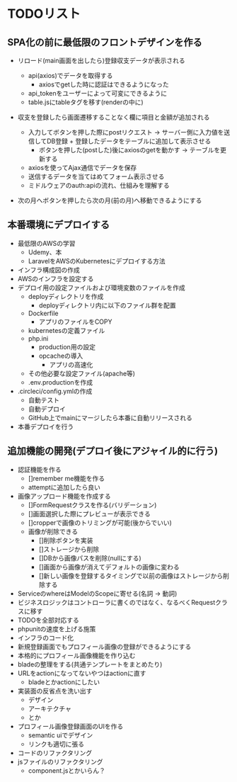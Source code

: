 # TODOリスト

## SPA化の前に最低限のフロントデザインを作る
- リロード(main画面を出したら)登録収支データが表示される
    - api(axios)でデータを取得する
        - axiosでgetした時に認証はできるようになった
    - api_tokenをユーザーによって可変にできるように
    - table.jsにtableタグを移す(renderの中に)
- 収支を登録したら画面遷移することなく欄に項目と金額が追加される
    - 入力してボタンを押した際にpostリクエスト -> サーバー側に入力値を送信してDB登録 + 登録したデータをテーブルに追加して表示させる 
        - ボタンを押した(postした)後にaxiosのgetを動かす -> テーブルを更新する
    - axiosを使ってAjax通信でデータを保存
    - 送信するデータを当てはめてフォーム表示させる
    - ミドルウェアのauth:apiの流れ、仕組みを理解する

- 次の月へボタンを押したら次の月(前の月)へ移動できるようにする

## 本番環境にデプロイする
- 最低限のAWSの学習
    - Udemy、本
    - LaravelをAWSのKubernetesにデプロイする方法
- インフラ構成図の作成
- AWSのインフラを設定する
- デプロイ用の設定ファイルおよび環境変数のファイルを作成
    - deployディレクトリを作成
        - deployディレクトリ内に以下のファイル群を配置
    - Dockerfile
        - アプリのファイルをCOPY
    - kubernetesの定義ファイル
    - php.ini
        - production用の設定
        - opcacheの導入
            - アプリの高速化
    - その他必要な設定ファイル(apache等)
    - .env.productionを作成
- .circleci/config.ymlの作成
    - 自動テスト
    - 自動デプロイ
    - GitHub上でmainにマージしたら本番に自動リリースされる
- 本番デプロイを行う

## 追加機能の開発(デプロイ後にアジャイル的に行う)
- 認証機能を作る
    - []remember me機能を作る
    - attemptに追加したら良い
- 画像アップロード機能を作成する
    - []FormRequestクラスを作る(バリデーション)
    - []画面選択した際にプレビューが表示できる
    - []cropperで画像のトリミングが可能(後からでいい)
    - 画像が削除できる
        - []削除ボタンを実装
        - []ストレージから削除
        - []DBから画像パスを削除(nullにする)
        - []画面から画像が消えてデフォルトの画像に変わる
        - []新しい画像を登録するタイミングで以前の画像はストレージから削除する
- ServiceのwhereはModelのScopeに寄せる(名詞 -> 動詞)
- ビジネスロジックはコントローラに書くのではなく、なるべくRequestクラスに移す
- TODOを全部対応する
- phpunitの速度を上げる施策
- インフラのコード化
- 新規登録画面でもプロフィール画像の登録ができるようにする
- 本格的にプロフィール画像機能を作り込む
- bladeの整理をする(共通テンプレートをまとめたり)
- URLをactionになってないやつはactionに直す
    - bladeとかactionにしたい
- 実装面の反省点を洗い出す
    - デザイン
    - アーキテクチャ
    - とか
- プロフィール画像登録画面のUIを作る
    - semantic uiでデザイン
    - リンクも適切に張る
- コードのリファクタリング
- jsファイルのリファクタリング
    - component.jsとかいらん？